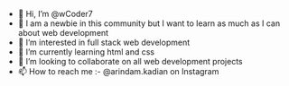 - 👋 Hi, I’m @wCoder7
- 👋 I am a newbie in this community but I want to learn as much as I can about web development
- 👀 I’m interested in full stack web development
- 🌱 I’m currently learning html and css
- 💞️ I’m looking to collaborate on all web development projects
- 📫 How to reach me :- @arindam.kadian on Instagram

<!---
wCoder7/wCoder7 is a ✨ special ✨ repository because its `README.md` (this file) appears on your GitHub profile.
You can click the Preview link to take a look at your changes.
--->
